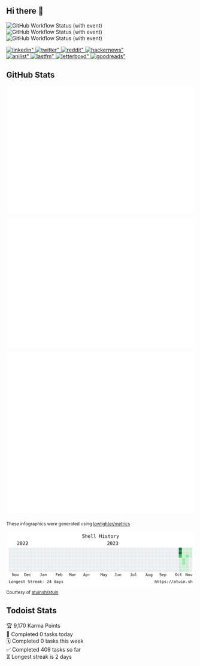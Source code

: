## Hi there 👋

![GitHub Workflow Status (with event)](https://img.shields.io/github/actions/workflow/status/PrayagS/PrayagS/metrics.yml?style=plastic&label=GitHub%20metrics)
![GitHub Workflow Status (with event)](https://img.shields.io/github/actions/workflow/status/PrayagS/PrayagS/shell-activity.yml?style=plastic&label=Shell%20activity%20graph)
![GitHub Workflow Status (with event)](https://img.shields.io/github/actions/workflow/status/PrayagS/PrayagS/todoist.yml?style=plastic&label=Todoist%20activity)

<a href="https://linkedin.com/in/prayag-savsani" target="_blank">
<img src=https://img.shields.io/badge/linkedin-%231E77B5.svg?&style=flat&logo=linkedin&logoColor=white alt=linkedin" />
</a>
<a href="https://twitter.com/PrayagSavsani" target="_blank">
<img src=https://img.shields.io/badge/twitter-%2300acee.svg?&style=flat&logo=twitter&logoColor=white alt=twitter" />
</a>
<a href="http://reddit.com/u/PrayagS/" target="_blank">
<img src=https://img.shields.io/reddit/user-karma/combined/PrayagS?style=flat&logo=reddit&logoColor=%23FF4500&labelColor=%23FFFFFF&color=%23FF4500 alt=reddit" />
</a>
<a href="https://news.ycombinator.com/user?id=PrayagS" target="_blank">
<img src=https://img.shields.io/hackernews/user-karma/PrayagS?style=flat&logo=ycombinator&logoColor=%23f0652f&labelColor=%23ffffff&color=%23f0652f alt=hackernews" />
</a>
<br>
<a href="https://anilist.co/user/Prayagmatic/" target="_blank">
<img src=https://img.shields.io/badge/%20Prayagmatic-%2520?logo=anilist&logoColor=%2302A9FF&color=%23ffffff alt=anilist" />
</a>
<a href="https://www.last.fm/user/PrayagS527" target="_blank">
<img src=https://img.shields.io/badge/%20PrayagS527-%2520?logo=lastdotfm&logoColor=%23ffffff&color=%23d51007 alt=lastfm" />
</a>
<a href="https://letterboxd.com/Prayagmatic/" target="_blank">
<img src=https://img.shields.io/badge/%20Prayagmatic-%2520?logo=letterboxd&logoColor=%23202830&color=%23ffffff alt=letterboxd" />
</a>
<a href="https://www.goodreads.com/user/show/170988088-prayagmatic" target="_blank">
<img src=https://img.shields.io/badge/%20Prayagmatic-%2520?logo=goodreads&logoColor=%2375420e&color=%23e9e5cd alt=goodreads" />
</a>

## GitHub Stats

![](./col1.metrics.svg)

![](./followup.metrics.svg)

![](./col2.metrics.svg)

<sub>These infographics were generated using [lowlighter/metrics](https://github.com/lowlighter/metrics)</sub>

![](./shell-activity-graph.png)
<sub>Courtesy of [atuinsh/atuin](https://github.com/atuinsh/atuin)</sub>

## Todoist Stats

<!-- TODO-IST:START -->
🏆  9,170 Karma Points           
🌸  Completed 0 tasks today           
🗓  Completed 0 tasks this week           
✅  Completed 409 tasks so far           
⏳  Longest streak is 2 days
<!-- TODO-IST:END -->

